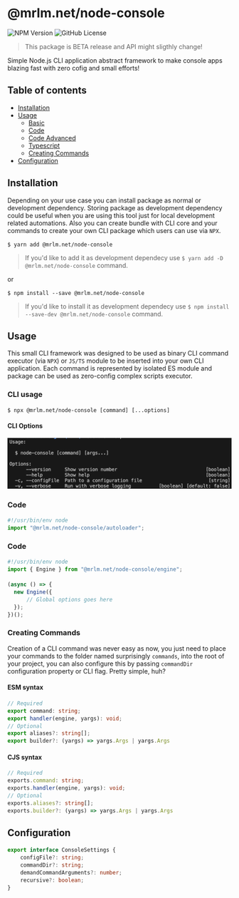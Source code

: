 # @mrlm.net/node-console

![NPM Version](https://img.shields.io/npm/v/@mrlm.net/node-console)
![GitHub License](https://img.shields.io/github/license/mrlm-net/node-console)

> This package is BETA release and API might sligthly change!

Simple Node.js CLI application abstract framework to make console apps blazing fast with zero cofig and small efforts!

## Table of contents

- [Installation](#installation)
- [Usage](#usage)
  - [Basic](#basic)
  - [Code](#code)
  - [Code Advanced](#code-advanced)
  - [Typescript](#code-typescript)
  - [Creating Commands](#creating-commands)
- [Configuration](#configuration)

## Installation

Depending on your use case you can install package as normal or development dependency. Storing package as development dependency could be useful when you are using this tool just for local development related automations. Also you can create bundle with CLI core and your commands to create your own CLI package which users can use via `NPX`.

```shell
$ yarn add @mrlm.net/node-console
```

> If you'd like to add it as development dependecy use `$ yarn add -D @mrlm.net/node-console` command.

or 

```shell
$ npm install --save @mrlm.net/node-console
```

> If you'd like to install it as development dependecy use `$ npm install --save-dev @mrlm.net/node-console` command.

## Usage

This small CLI framework was designed to be used as binary CLI command executor (via `NPX`) or `JS/TS` module to be inserted into your own CLI application. Each command is represented by isolated ES module and package can be used as zero-config complex scripts executor.

### CLI usage 

```shell
$ npx @mrlm.net/node-console [command] [...options]
```

#### CLI Options

![alt text](./docs/image-cli.png)

### Code

```typescript
#!/usr/bin/env node
import "@mrlm.net/node-console/autoloader";
```

### Code

```typescript
#!/usr/bin/env node
import { Engine } from "@mrlm.net/node-console/engine";

(async () => {
  new Engine({
      // Global options goes here
  });
})();
```

### Creating Commands

Creation of a CLI command was never easy as now, you just need to place your commands to the folder named surprisingly `commands`, into the root of your project, you can also configure this by passing `commandDir` configuration property or CLI flag. Pretty simple, huh?

#### ESM syntax

```typescript
// Required
export command: string;
export handler(engine, yargs): void;
// Optional
export aliases?: string[];
export builder?: (yargs) => yargs.Args | yargs.Args
```

#### CJS syntax

```typescript
// Required
exports.command: string;
exports.handler(engine, yargs): void;
// Optional
exports.aliases?: string[];
exports.builder?: (yargs) => yargs.Args | yargs.Args
```

## Configuration

```typescript
export interface ConsoleSettings {
    configFile?: string;
    commandDir?: string;
    demandCommandArguments?: number;
    recursive?: boolean;
}
```